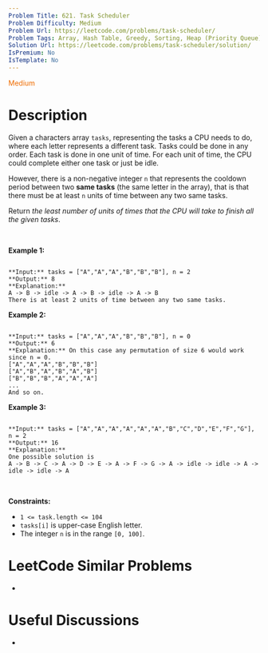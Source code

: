 ```yaml
---
Problem Title: 621. Task Scheduler
Problem Difficulty: Medium
Problem Url: https://leetcode.com/problems/task-scheduler/
Problem Tags: Array, Hash Table, Greedy, Sorting, Heap (Priority Queue), Counting
Solution Url: https://leetcode.com/problems/task-scheduler/solution/
IsPremium: No
IsTemplate: No
---
```


<span style="color: rgb(239, 108, 0);">Medium</span>

# Description

Given a characters array `tasks`, representing the tasks a CPU needs to do, where each letter represents a different task. Tasks could be done in any order. Each task is done in one unit of time. For each unit of time, the CPU could complete either one task or just be idle.


However, there is a non-negative integer `n` that represents the cooldown period between two **same tasks** (the same letter in the array), that is that there must be at least `n` units of time between any two same tasks.


Return *the least number of units of times that the CPU will take to finish all the given tasks*.


 


**Example 1:**



```

**Input:** tasks = ["A","A","A","B","B","B"], n = 2
**Output:** 8
**Explanation:** 
A -> B -> idle -> A -> B -> idle -> A -> B
There is at least 2 units of time between any two same tasks.

```

**Example 2:**



```

**Input:** tasks = ["A","A","A","B","B","B"], n = 0
**Output:** 6
**Explanation:** On this case any permutation of size 6 would work since n = 0.
["A","A","A","B","B","B"]
["A","B","A","B","A","B"]
["B","B","B","A","A","A"]
...
And so on.

```

**Example 3:**



```

**Input:** tasks = ["A","A","A","A","A","A","B","C","D","E","F","G"], n = 2
**Output:** 16
**Explanation:** 
One possible solution is
A -> B -> C -> A -> D -> E -> A -> F -> G -> A -> idle -> idle -> A -> idle -> idle -> A

```

 


**Constraints:**


* `1 <= task.length <= 104`
* `tasks[i]` is upper-case English letter.
* The integer `n` is in the range `[0, 100]`.




# LeetCode Similar Problems

- []()

# Useful Discussions

- []()
